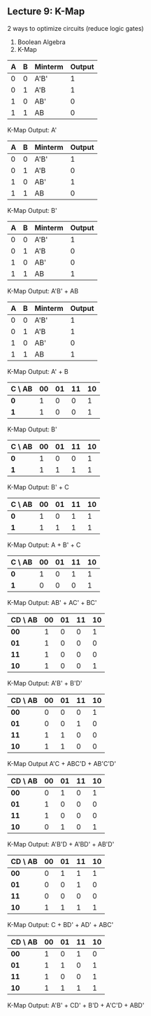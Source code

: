 ## Lecture 9: K-Map

2 ways to optimize circuits (reduce logic gates)

1. Boolean Algebra
2. K-Map

| A    | B    | Minterm | Output |
| ---- | ---- | ------- | ------ |
| 0    | 0    | A'B'    | 1      |
| 0    | 1    | A'B     | 1      |
| 1    | 0    | AB'     | 0      |
| 1    | 1    | AB      | 0      |

K-Map Output: A'

| A    | B    | Minterm | Output |
| ---- | ---- | ------- | ------ |
| 0    | 0    | A'B'    | 1      |
| 0    | 1    | A'B     | 0      |
| 1    | 0    | AB'     | 1      |
| 1    | 1    | AB      | 0      |

K-Map Output: B'

| A    | B    | Minterm | Output |
| ---- | ---- | ------- | ------ |
| 0    | 0    | A'B'    | 1      |
| 0    | 1    | A'B     | 0      |
| 1    | 0    | AB'     | 0      |
| 1    | 1    | AB      | 1      |

K-Map Output: A'B' + AB

| A    | B    | Minterm | Output |
| ---- | ---- | ------- | ------ |
| 0    | 0    | A'B'    | 1      |
| 0    | 1    | A'B     | 1      |
| 1    | 0    | AB'     | 0      |
| 1    | 1    | AB      | 1      |

K-Map Output: A' + B

| C \ AB | 00   | 01   | 11   | 10   |
| ------ | ---- | ---- | ---- | ---- |
| **0**  | 1    | 0    | 0    | 1    |
| **1**  | 1    | 0    | 0    | 1    |

K-Map Output: B'

| C \ AB | 00   | 01   | 11   | 10   |
| ------ | ---- | ---- | ---- | ---- |
| **0**  | 1    | 0    | 0    | 1    |
| **1**  | 1    | 1    | 1    | 1    |

K-Map Output: B' + C

| C \ AB | 00   | 01   | 11   | 10   |
| ------ | ---- | ---- | ---- | ---- |
| **0**  | 1    | 0    | 1    | 1    |
| **1**  | 1    | 1    | 1    | 1    |

K-Map Output: A + B' + C

| C \ AB | 00   | 01   | 11   | 10   |
| ------ | ---- | ---- | ---- | ---- |
| **0**  | 1    | 0    | 1    | 1    |
| **1**  | 0    | 0    | 0    | 1    |

K-Map Output: AB' + AC' + BC'

| CD \ AB | 00   | 01   | 11   | 10   |
| ------- | ---- | ---- | ---- | ---- |
| **00**  | 1    | 0    | 0    | 1    |
| **01**  | 1    | 0    | 0    | 0    |
| **11**  | 1    | 0    | 0    | 0    |
| **10**  | 1    | 0    | 0    | 1    |

K-Map Output: A'B' + B'D'

| CD \ AB | 00   | 01   | 11   | 10   |
| ------- | ---- | ---- | ---- | ---- |
| **00**  | 0    | 0    | 0    | 1    |
| **01**  | 0    | 0    | 1    | 0    |
| **11**  | 1    | 1    | 0    | 0    |
| **10**  | 1    | 1    | 0    | 0    |

K-Map Output A'C + ABC'D + AB'C'D'

| CD \ AB | 00   | 01   | 11   | 10   |
| ------- | ---- | ---- | ---- | ---- |
| **00**  | 0    | 1    | 0    | 1    |
| **01**  | 1    | 0    | 0    | 0    |
| **11**  | 1    | 0    | 0    | 0    |
| **10**  | 0    | 1    | 0    | 1    |

K-Map Output: A'B'D + A'BD' + AB'D'

| CD \ AB | 00   | 01   | 11   | 10   |
| ------- | ---- | ---- | ---- | ---- |
| **00**  | 0    | 1    | 1    | 1    |
| **01**  | 0    | 0    | 1    | 0    |
| **11**  | 0    | 0    | 0    | 0    |
| **10**  | 1    | 1    | 1    | 1    |

K-Map Output: C + BD' + AD' + ABC'

| CD \ AB | 00   | 01   | 11   | 10   |
| ------- | ---- | ---- | ---- | ---- |
| **00**  | 1    | 0    | 1    | 0    |
| **01**  | 1    | 1    | 0    | 1    |
| **11**  | 1    | 0    | 0    | 1    |
| **10**  | 1    | 1    | 1    | 1    |

K-Map Output: A'B' + CD' + B'D + A'C'D + ABD'

